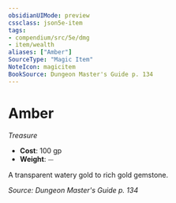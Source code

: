 ```yaml
---
obsidianUIMode: preview
cssclass: json5e-item
tags:
- compendium/src/5e/dmg
- item/wealth
aliases: ["Amber"]
SourceType: "Magic Item"
NoteIcon: magicitem
BookSource: Dungeon Master's Guide p. 134
---
```

# Amber
*Treasure*  

- **Cost**: 100 gp
- **Weight**: ⏤

A transparent watery gold to rich gold gemstone.

*Source: Dungeon Master's Guide p. 134*